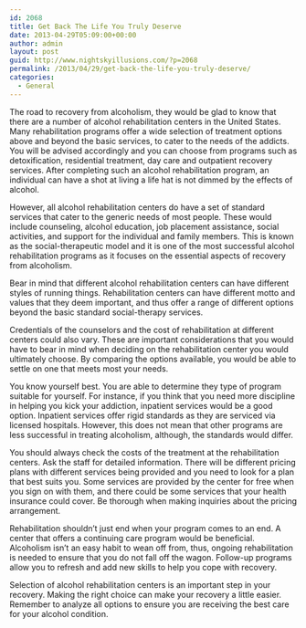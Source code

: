 ```yaml
---
id: 2068
title: Get Back The Life You Truly Deserve
date: 2013-04-29T05:09:00+00:00
author: admin
layout: post
guid: http://www.nightskyillusions.com/?p=2068
permalink: /2013/04/29/get-back-the-life-you-truly-deserve/
categories:
  - General
---
```

The road to recovery from alcoholism, they would be glad to know that there are a number of alcohol rehabilitation centers in the United States. Many rehabilitation programs offer a wide selection of treatment options above and beyond the basic services, to cater to the needs of the addicts. You will be advised accordingly and you can choose from programs such as detoxification, residential treatment, day care and outpatient recovery services. After completing such an alcohol rehabilitation program, an individual can have a shot at living a life hat is not dimmed by the effects of alcohol.

However, all alcohol rehabilitation centers do have a set of standard services that cater to the generic needs of most people. These would include counseling, alcohol education, job placement assistance, social activities, and support for the individual and family members. This is known as the social-therapeutic model and it is one of the most successful alcohol rehabilitation programs as it focuses on the essential aspects of recovery from alcoholism.

Bear in mind that different alcohol rehabilitation centers can have different styles of running things. Rehabilitation centers can have different motto and values that they deem important, and thus offer a range of different options beyond the basic standard social-therapy services.

Credentials of the counselors and the cost of rehabilitation at different centers could also vary. These are important considerations that you would have to bear in mind when deciding on the rehabilitation center you would ultimately choose. By comparing the options available, you would be able to settle on one that meets most your needs.

You know yourself best. You are able to determine they type of program suitable for yourself. For instance, if you think that you need more discipline in helping you kick your addiction, inpatient services would be a good option. Inpatient services offer rigid standards as they are serviced via licensed hospitals. However, this does not mean that other programs are less successful in treating alcoholism, although, the standards would differ.

You should always check the costs of the treatment at the rehabilitation centers. Ask the staff for detailed information. There will be different pricing plans with different services being provided and you need to look for a plan that best suits you. Some services are provided by the center for free when you sign on with them, and there could be some services that your health insurance could cover. Be thorough when making inquiries about the pricing arrangement.

Rehabilitation shouldn’t just end when your program comes to an end. A center that offers a continuing care program would be beneficial. Alcoholism isn’t an easy habit to wean off from, thus, ongoing rehabilitation is needed to ensure that you do not fall off the wagon. Follow-up programs allow you to refresh and add new skills to help you cope with recovery.

Selection of alcohol rehabilitation centers is an important step in your recovery. Making the right choice can make your recovery a little easier. Remember to analyze all options to ensure you are receiving the best care for your alcohol condition.